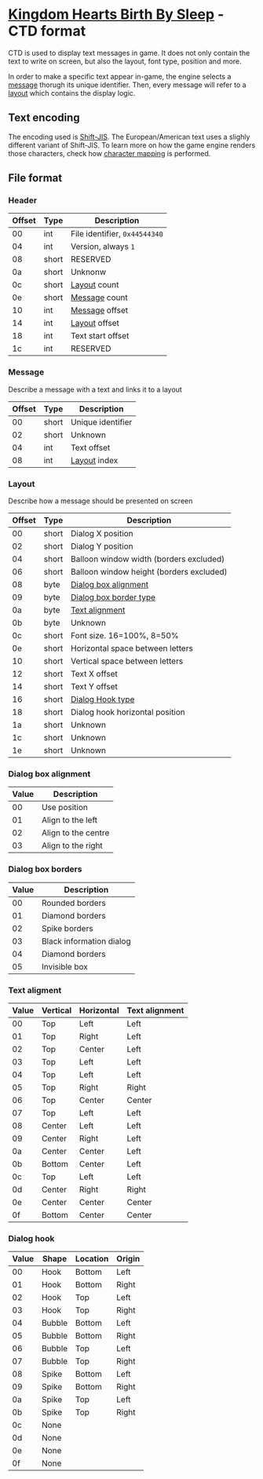 # [Kingdom Hearts Birth By Sleep](index.md) - CTD format

CTD is used to display text messages in game. It does not only contain the text to write on screen, but also the layout, font type, position and more.

In order to make a specific text appear in-game, the engine selects a [message](#message) thorugh its unique identifier. Then, every message will refer to a [layout](#layout) which contains the display logic.

## Text encoding

The encoding used is [Shift-JIS](https://en.wikipedia.org/wiki/Shift_JIS). The European/American text uses a slighly different variant of Shift-JIS. To learn more on how the game engine renders those characters, check how [character mapping](font#character-mapping) is performed.

## File format

### Header

| Offset | Type  | Description
|--------|-------|------------
| 00     | int   | File identifier, `0x44544340`
| 04     | int   | Version, always `1`
| 08     | short | RESERVED
| 0a     | short | Unknonw
| 0c     | short | [Layout](#layout) count
| 0e     | short | [Message](#message) count
| 10     | int   | [Message](#message) offset
| 14     | int   | [Layout](#layout) offset
| 18     | int   | Text start offset
| 1c     | int   | RESERVED

### Message

Describe a message with a text and links it to a layout

| Offset | Type  | Description
|--------|-------|------------
| 00     | short | Unique identifier
| 02     | short | Unknown
| 04     | int   | Text offset
| 08     | int   | [Layout](#layout) index

### Layout

Describe how a message should be presented on screen

| Offset | Type  | Description
|--------|-------|------------
| 00     | short | Dialog X position
| 02     | short | Dialog Y position
| 04     | short | Balloon window width (borders excluded)
| 06     | short | Balloon window height (borders excluded)
| 08     | byte  | [Dialog box alignment](#dialog-box-alignment)
| 09     | byte  | [Dialog box border type](#dialog-box-borders)
| 0a     | byte  | [Text alignment](#text-alignment)
| 0b     | byte  | Unknown
| 0c     | short | Font size. 16=100%, 8=50%
| 0e     | short | Horizontal space between letters
| 10     | short | Vertical space between letters
| 12     | short | Text X offset
| 14     | short | Text Y offset
| 16     | short | [Dialog Hook type](#dialog-hook)
| 18     | short | Dialog hook horizontal position
| 1a     | short | Unknown
| 1c     | short | Unknown
| 1e     | short | Unknown

### Dialog box alignment

| Value | Description
|-------|-------------
| 00    | Use position
| 01    | Align to the left
| 02    | Align to the centre
| 03    | Align to the right

### Dialog box borders

| Value | Description
|-------|-------------
| 00    | Rounded borders
| 01    | Diamond borders
| 02    | Spike borders
| 03    | Black information dialog
| 04    | Diamond borders
| 05    | Invisible box

### Text aligment

| Value | Vertical | Horizontal | Text alignment
|-------|----------|------------|----------------
| 00    | Top      | Left       | Left
| 01    | Top      | Right      | Left
| 02    | Top      | Center     | Left
| 03    | Top      | Left       | Left
| 04    | Top      | Left       | Left
| 05    | Top      | Right      | Right
| 06    | Top      | Center     | Center
| 07    | Top      | Left       | Left
| 08    | Center   | Left       | Left
| 09    | Center   | Right      | Left
| 0a    | Center   | Center     | Left
| 0b    | Bottom   | Center     | Left
| 0c    | Top      | Left       | Left
| 0d    | Center   | Right      | Right
| 0e    | Center   | Center     | Center
| 0f    | Bottom   | Center     | Center

### Dialog hook

| Value | Shape  | Location | Origin
|-------|--------|----------|--------
| 00    | Hook   | Bottom   | Left
| 01    | Hook   | Bottom   | Right
| 02    | Hook   | Top      | Left
| 03    | Hook   | Top      | Right
| 04    | Bubble | Bottom   | Left
| 05    | Bubble | Bottom   | Right
| 06    | Bubble | Top      | Left
| 07    | Bubble | Top      | Right
| 08    | Spike  | Bottom   | Left
| 09    | Spike  | Bottom   | Right
| 0a    | Spike  | Top      | Left
| 0b    | Spike  | Top      | Right
| 0c    | None   |          |
| 0d    | None   |          |
| 0e    | None   |          |
| 0f    | None   |          |
